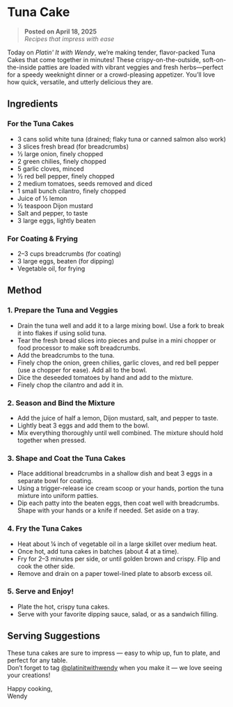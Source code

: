 # Tuna Cake

> **Posted on April 18, 2025**  
> *Recipes that impress with ease*

Today on *Platin' It with Wendy*, we’re making tender, flavor-packed Tuna Cakes that come together in minutes! These crispy-on-the-outside, soft-on-the-inside patties are loaded with vibrant veggies and fresh herbs—perfect for a speedy weeknight dinner or a crowd-pleasing appetizer. You’ll love how quick, versatile, and utterly delicious they are.

## Ingredients

### For the Tuna Cakes
- 3 cans solid white tuna (drained; flaky tuna or canned salmon also work)
- 3 slices fresh bread (for breadcrumbs)
- ½ large onion, finely chopped
- 2 green chilies, finely chopped
- 5 garlic cloves, minced
- ½ red bell pepper, finely chopped
- 2 medium tomatoes, seeds removed and diced
- 1 small bunch cilantro, finely chopped
- Juice of ½ lemon
- ½ teaspoon Dijon mustard
- Salt and pepper, to taste
- 3 large eggs, lightly beaten

### For Coating & Frying
- 2–3 cups breadcrumbs (for coating)
- 3 large eggs, beaten (for dipping)
- Vegetable oil, for frying

## Method

### 1. Prepare the Tuna and Veggies
- Drain the tuna well and add it to a large mixing bowl. Use a fork to break it into flakes if using solid tuna.
- Tear the fresh bread slices into pieces and pulse in a mini chopper or food processor to make soft breadcrumbs.
- Add the breadcrumbs to the tuna.
- Finely chop the onion, green chilies, garlic cloves, and red bell pepper (use a chopper for ease). Add all to the bowl.
- Dice the deseeded tomatoes by hand and add to the mixture.
- Finely chop the cilantro and add it in.

### 2. Season and Bind the Mixture
- Add the juice of half a lemon, Dijon mustard, salt, and pepper to taste.
- Lightly beat 3 eggs and add them to the bowl.
- Mix everything thoroughly until well combined. The mixture should hold together when pressed.

### 3. Shape and Coat the Tuna Cakes
- Place additional breadcrumbs in a shallow dish and beat 3 eggs in a separate bowl for coating.
- Using a trigger-release ice cream scoop or your hands, portion the tuna mixture into uniform patties.
- Dip each patty into the beaten eggs, then coat well with breadcrumbs. Shape with your hands or a knife if needed. Set aside on a tray.

### 4. Fry the Tuna Cakes
- Heat about ¼ inch of vegetable oil in a large skillet over medium heat.
- Once hot, add tuna cakes in batches (about 4 at a time).
- Fry for 2–3 minutes per side, or until golden brown and crispy. Flip and cook the other side.
- Remove and drain on a paper towel-lined plate to absorb excess oil.

### 5. Serve and Enjoy!
- Plate the hot, crispy tuna cakes.
- Serve with your favorite dipping sauce, salad, or as a sandwich filling.

## Serving Suggestions

These tuna cakes are sure to impress — easy to whip up, fun to plate, and perfect for any table.  
Don’t forget to tag [@platinitwithwendy](https://www.instagram.com/platinitwithwendy) when you make it — we love seeing your creations!

Happy cooking,  
Wendy